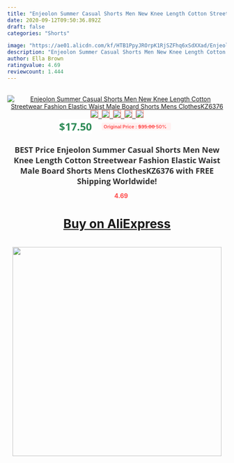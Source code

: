 ```yaml
---
title: "Enjeolon Summer Casual Shorts Men New Knee Length Cotton Streetwear Fashion Elastic Waist Male Board Shorts  Mens ClothesKZ6376"
date: 2020-09-12T09:50:36.892Z
draft: false
categories: "Shorts"

image: "https://ae01.alicdn.com/kf/HTB1PpyJROrpK1RjSZFhq6xSdXXad/Enjeolon-Summer-Casual-Shorts-Men-New-Knee-Length-Cotton-Streetwear-Fashion-Elastic-Waist-Male-Board-Shorts.jpg"
description: "Enjeolon Summer Casual Shorts Men New Knee Length Cotton Streetwear Fashion Elastic Waist Male Board Shorts  Mens ClothesKZ6376"
author: Ella Brown
ratingvalue: 4.69
reviewcount: 1.444
---
```

<br>
<div style="text-align: center;">
<a href="https://s.click.aliexpress.com/e/_9zF0zJ" target="_blank" rel="nofollow noopener noreferrer"><img alt="Enjeolon Summer Casual Shorts Men New Knee Length Cotton Streetwear Fashion Elastic Waist Male Board Shorts  Mens ClothesKZ6376" class="magnifier-image" src="https://ae01.alicdn.com/kf/HTB1PpyJROrpK1RjSZFhq6xSdXXad/Enjeolon-Summer-Casual-Shorts-Men-New-Knee-Length-Cotton-Streetwear-Fashion-Elastic-Waist-Male-Board-Shorts.jpg_640x640.jpg">
<br>
<img style="border:1px solid salmon" src="https://ae01.alicdn.com/kf/HTB1PpyJROrpK1RjSZFhq6xSdXXad/Enjeolon-Summer-Casual-Shorts-Men-New-Knee-Length-Cotton-Streetwear-Fashion-Elastic-Waist-Male-Board-Shorts.jpg_120x120.jpg">&nbsp;&nbsp;<img style="border:1px solid salmon" src="https://ae01.alicdn.com/kf/HTB1F.CLRMHqK1RjSZFPq6AwapXaj/Enjeolon-Summer-Casual-Shorts-Men-New-Knee-Length-Cotton-Streetwear-Fashion-Elastic-Waist-Male-Board-Shorts.jpg_120x120.jpg">&nbsp;&nbsp;<img style="border:1px solid salmon" src="https://ae01.alicdn.com/kf/HTB1zhePRMHqK1RjSZJnq6zNLpXaD/Enjeolon-Summer-Casual-Shorts-Men-New-Knee-Length-Cotton-Streetwear-Fashion-Elastic-Waist-Male-Board-Shorts.jpg_120x120.jpg">&nbsp;&nbsp;<img style="border:1px solid salmon" src="https://ae01.alicdn.com/kf/HTB1t_S4e13tHKVjSZSgq6x4QFXaD/Enjeolon-Summer-Casual-Shorts-Men-New-Knee-Length-Cotton-Streetwear-Fashion-Elastic-Waist-Male-Board-Shorts.jpg_120x120.jpg">&nbsp;&nbsp;<img style="border:1px solid salmon" src="https://ae01.alicdn.com/kf/HTB1hgWARSrqK1RjSZK9q6xyypXar/Enjeolon-Summer-Casual-Shorts-Men-New-Knee-Length-Cotton-Streetwear-Fashion-Elastic-Waist-Male-Board-Shorts.jpg_120x120.jpg"></a></div><br0>
<div style="text-align: center;"><span style="background-color: white; border: 0px; box-sizing: border-box; color: seagreen; display: inline-block; font-family: &quot;open sans&quot; , &quot;arial&quot; , &quot;helvetica&quot; , sans-serif , &quot;heiti&quot;; font-size: 24px; font-stretch: inherit; font-weight: 700; line-height: inherit; margin: 0px 10px 0px 0px; padding: 0px; vertical-align: middle;">$17.50 </span>
<span style="background: rgb(255 , 241 , 241); border-radius: 3px; border: 0px; box-sizing: border-box; color: #ff4747; display: inline-block; font-family: inherit; font-size: 12px; font-stretch: inherit; font-style: inherit; font-variant: inherit; font-weight: 600; line-height: inherit; margin: 0px; padding: 2px 5px; transform: scale(0.9); vertical-align: middle;">Original Price : <b style="text-decoration: line-through;">$35.00 </b> 50%&nbsp;&nbsp;</span></div>
<h1 style="color: #333333; display: inline-block; font-family: &quot;open sans&quot; , &quot;arial&quot; , &quot;helvetica&quot; , sans-serif , &quot;heiti&quot;; font-size: 18px; font-stretch: inherit; font-weight: 700; text-align: center;">BEST Price Enjeolon Summer Casual Shorts Men New Knee Length Cotton Streetwear Fashion Elastic Waist Male Board Shorts  Mens ClothesKZ6376 with FREE Shipping Worldwide!</h1>
<div style="color: #ff4747; text-align: center;">
<img src="https://4.bp.blogspot.com/-M0ZcTcb-5uY/XleCXlxnR4I/AAAAAAAAAEc/OrjgMkXV1oMQFaCRZj5HQwOCBcu3w1FegCPcBGAYYCw/s1600/star.png" style="height: 15px;">&nbsp;<b>4.69</b></div>
<div class="button_cont" align="center"><a class="buynow_a" href="https://s.click.aliexpress.com/e/_9zF0zJ" target="_blank" rel="nofollow noopener noreferrer"><H1>Buy on AliExpress</H1></a></div><br>
<div class="separator" style="clear: both; text-align: center;">
<img src="https://lh3.googleusercontent.com/-pTy5HemUv9M/XlePHvY0dAI/AAAAAAAAAE4/0nX5iRUoIWY8eMW9Dpxeirr157OZliDIgCLcBGAsYHQ/s1600/badge.gif" width="480">
</div>
